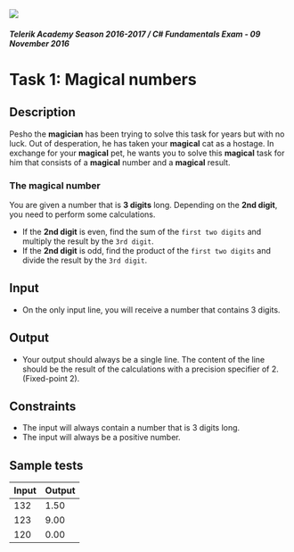 <img src="https://raw.githubusercontent.com/TelerikAcademy/Common/master/logos/telerik-header-logo.png"/>

#### _Telerik Academy Season 2016-2017 / C# Fundamentals Exam - 09 November 2016_
# Task 1: Magical numbers

## Description
Pesho the **magician** has been trying to solve this task for years but with no luck. Out of desperation, he has taken your **magical** cat as a hostage. In exchange for your **magical** pet, he wants you to solve this **magical** task for him that consists of a **magical** number and a **magical** result.

### The magical number
You are given a number that is **3 digits** long. Depending on the **2nd digit**, you need to perform some calculations.

- If the **2nd digit** is even, find the sum of the `first two digits` and multiply the result by the `3rd digit`.
- If the **2nd digit** is odd, find the product of the `first two digits` and divide the result by the `3rd digit`.

## Input
- On the only input line, you will receive a number that contains 3 digits.

## Output
- Your output should always be a single line. The content of the line should be the result of the calculations with a precision specifier of 2. (Fixed-point 2).

## Constraints
- The input will always contain a number that is 3 digits long.
- The input will always be a positive number.

## Sample tests
| Input       | Output                                |
|:------------|:--------------------------------------|
| 132         | 1.50                                  |
| 123         | 9.00                                  |
| 120         | 0.00                                  |